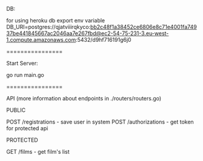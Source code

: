 DB:

for using heroku db export env variable
DB_URI=postgres://qjatviiirqkyco:bb2c48f1a38452ce6806e8c71e4001fa74937be441845667ac2046aa7e267fbd@ec2-54-75-231-3.eu-west-1.compute.amazonaws.com:5432/d9hf716191g6j0

================

Start Server:

go run main.go

================

API (more information about endpoints in ./routers/routers.go)

PUBLIC

POST /registrations  - save user in system
POST /authorizations - get token for protected api

PROTECTED

GET /films - get film's list

